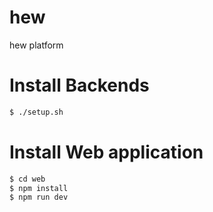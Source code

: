 # hew
hew platform

# Install Backends
```bash
$ ./setup.sh
```

# Install Web application

```bash
$ cd web
$ npm install
$ npm run dev
```
